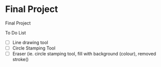 # Final Project
Final Project

To Do List
- [ ] Line drawing tool
- [ ] Circle Stamping Tool
- [ ] Eraser (ie. circle stamping tool, fill with background (colour), removed stroke()

